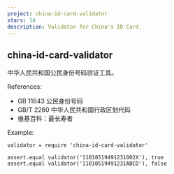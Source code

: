 ```yaml
---
project: china-id-card-validator
stars: 14
description: Validator for China's ID Card.
---
```


china-id-card-validator
-----------------------

中华人民共和国公民身份号码验证工具。

References:

-   GB 11643 公民身份号码
-   GB/T 2260 中华人民共和国行政区划代码
-   维基百科：最长寿者

Example:

```
validator = require 'china-id-card-validator'

assert.equal validator('11010519491231002X'), true
assert.equal validator('11010519491231ABCD'), false
```
